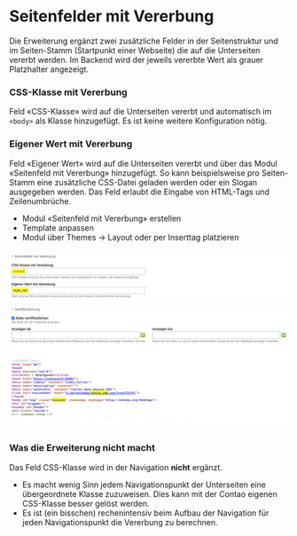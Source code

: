 # Seitenfelder mit Vererbung

Die Erweiterung ergänzt zwei zusätzliche Felder in der Seitenstruktur und im Seiten-Stamm (Startpunkt einer Webseite) die auf die Unterseiten vererbt werden. Im Backend wird der jeweils vererbte Wert als grauer Platzhalter angezeigt.

### CSS-Klasse mit Vererbung
Feld «CSS-Klasse» wird auf die Unterseiten vererbt und automatisch im `<body>` als Klasse hinzugefügt. Es ist keine weitere Konfiguration nötig.

### Eigener Wert mit Vererbung
Feld «Eigener Wert» wird auf die Unterseiten vererbt und über das Modul «Seitenfeld mit Vererbung» hinzugefügt. So kann beispielsweise pro Seiten-Stamm eine zusätzliche CSS-Datei geladen werden oder ein Slogan ausgegeben werden. Das Feld erlaubt die Eingabe von HTML-Tags und Zeilenumbrüche.
- Modul «Seitenfeld mit Vererbung» erstellen
- Template anpassen
- Modul über Themes -> Layout oder per Inserttag platzieren

![alt text](https://github.com/delirius/contao-pagefieldinherit/blob/main/screen.jpg?raw=true)

### Was die Erweiterung nicht macht
Das Feld CSS-Klasse wird in der Navigation **nicht** ergänzt.
- Es macht wenig Sinn jedem Navigationspunkt der Unterseiten eine übergeordnete Klasse zuzuweisen. Dies kann mit der Contao eigenen CSS-Klasse besser gelöst werden.
- Es ist (ein bisschen) rechenintensiv beim Aufbau der Navigation für jeden Navigationspunkt die Vererbung zu berechnen.
